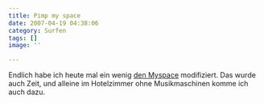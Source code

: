 ```yaml
---
title: Pimp my space
date: 2007-04-19 04:38:06
category: Surfen
tags: []
image: ''

---
```


Endlich habe ich heute mal ein wenig [den Myspace](http://www.myspace.com/misantropolis) modifiziert. Das wurde auch Zeit, und alleine im Hotelzimmer ohne Musikmaschinen komme ich auch dazu.
